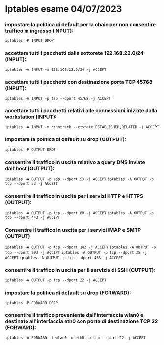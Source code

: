 # Iptables esame 04/07/2023

### impostare la politica di default per la chain per non consentire traffico in ingresso (INPUT):
`iptables -P INPUT DROP`

### accettare tutti i pacchetti dalla sottorete 192.168.22.0/24 (INPUT):
`iptables -A INPUT -s 192.168.22.0/24 -j ACCEPT`

### accettare tutti i pacchetti con destinazione porta TCP 45768 (INPUT):
`iptables -A INPUT -p tcp --dport 45768 -j ACCEPT`

### accettare tutti i pacchetti relativi alle connessioni iniziate dalla workstation (INPUT):
`iptables -A INPUT -m conntrack --ctstate ESTABLISHED,RELATED -j ACCEPT`

### impostare la politica di default su drop (OUTPUT):
`iptables -P OUTPUT DROP`

### consentire il traffico in uscita relativo a query DNS inviate dall'host (OUTPUT):
`iptables -A OUTPUT -p udp --dport 53 -j ACCEPT`
`iptables -A OUTPUT -p tcp --dport 53 -j ACCEPT`

### consentire il traffico in uscita per i servizi HTTP e HTTPS (OUTPUT):
`iptables -A OUTPUT -p tcp --dport 80 -j ACCEPT`
`iptables -A OUTPUT -p tcp --dport 443 -j ACCEPT`

### Consentire il traffico in uscita per i servizi IMAP e SMTP (OUTPUT)
`iptables -A OUTPUT -p tcp --dport 143 -j ACCEPT`
`iptables -A OUTPUT -p tcp --dport 993 -j ACCEPT`
`iptables -A OUTPUT -p tcp --dport 25 -j ACCEPT`
`iptables -A OUTPUT -p tcp --dport 465 -j ACCEPT`

### consentire il traffico in uscita per il servizio di SSH (OUTPUT):
`iptables -A OUTPUT -p tcp --dport 22 -j ACCEPT`

### impostare la politica di default su drop (FORWARD):
`iptables -P FORWARD DROP`

### consentire il traffico proveniente dall'interfaccia wlan0 e destinato all'interfaccia eth0 con porta di destinazione TCP 22 (FORWARD):
`iptables -A FORWARD -i wlan0 -o eth0 -p tcp --dport 22 -j ACCEPT`